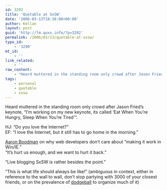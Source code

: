```yaml
---
id: 3292
title: 'Quotable at SxSW'
date: '2006-03-13T18:38:00+00:00'
author: Kellan
layout: post
guid: 'http://lm.quxx.info/?p=3292'
permalink: /2006/03/13/quotable-at-sxsw/
typo_id:
    - '3290'
mt_id:
    - ''
link_related:
    - ''
raw_content:
    - "Heard muttered in the standing room only crowd after Jason Fried\\'s keynote, \\\"I\\'m working on my new keynote, its called \\'Eat When You\\'re Hungry, Sleep When You\\'re Tired\\'\\\". \r\n\r\nHJ: \\\"Do you love the Internet?\\\"<br />\r\nEF: \\\"I love the Internet, but it still has to go home in the morning.\\\"\r\n\r\n[Aaron Boodman](http://youngpup.net) on why web developers don\\'t care about \\\"making it work in Win/IE.\\\"<br />\r\n\\\"It\\'s hurt us enough, and we want to hurt it back.\\\"\r\n\r\n\\\"Live blogging SxSW is rather besides the point.\\\"\r\n\r\n\\\"This is what life should always be like!\\\" (ambiguous in context, either in reference to the wall to wall, don\\'t stop partying with 3000 of your closest friends, or on the prevalence of [dodgeball](http://dodgeball.com/) to organize much of it)"
tags:
    - personal
    - quotable
    - sxsw
---
```


Heard muttered in the standing room only crowd after Jason Fried’s keynote, “I’m working on my new keynote, its called ‘Eat When You’re Hungry, Sleep When You’re Tired'”.

HJ: “Do you love the Internet?”  
EF: “I love the Internet, but it still has to go home in the morning.”

[Aaron Boodman](http://youngpup.net) on why web developers don’t care about “making it work in Win/IE.”  
“It’s hurt us enough, and we want to hurt it back.”

“Live blogging SxSW is rather besides the point.”

“This is what life should always be like!” (ambiguous in context, either in reference to the wall to wall, don’t stop partying with 3000 of your closest friends, or on the prevalence of [dodgeball](http://dodgeball.com/) to organize much of it)